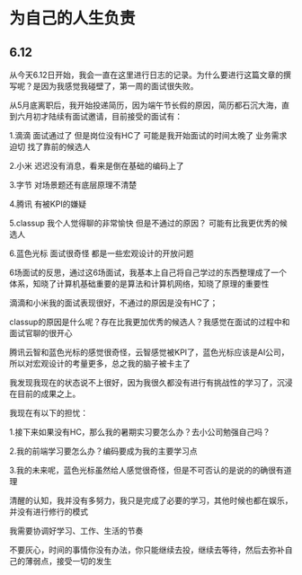 # 为自己的人生负责

## 6.12

从今天6.12日开始，我会一直在这里进行日志的记录。为什么要进行这篇文章的撰写呢？是因为我感觉我碰壁了，第一周的面试很失败。

从5月底离职后，我开始投递简历，因为端午节长假的原因，简历都石沉大海，直到六月初才陆续有面试邀请，目前接受的面试有：

1.滴滴 面试通过了 但是岗位没有HC了 可能是我开始面试的时间太晚了 业务需求迫切 找了靠前的候选人

2.小米 迟迟没有消息，看来是倒在基础的编码上了

3.字节 对场景题还有底层原理不清楚

4.腾讯 有被KPI的嫌疑

5.classup 我个人觉得聊的非常愉快 但是不通过的原因？ 可能有比我更优秀的候选人

6.蓝色光标 面试很奇怪 都是一些宏观设计的开放问题

6场面试的反思，通过这6场面试，我基本上自己将自己学过的东西整理成了一个体系，知晓了计算机基础重要的是算法和计算机网络，知晓了原理的重要性

滴滴和小米我的面试表现很好，不通过的原因是没有HC了；

classup的原因是什么呢？存在比我更加优秀的候选人？我感觉在面试的过程中和面试官聊的很开心

腾讯云智和蓝色光标的感觉很奇怪，云智感觉被KPI了，蓝色光标应该是AI公司，所以对宏观设计的考量更多，总之我的脑子被卡主了

我发现我现在的状态说不上很好，因为我很久都没有进行有挑战性的学习了，沉浸在目前的成果之上。

我现在有以下的担忧：

1.接下来如果没有HC，那么我的暑期实习要怎么办？去小公司勉强自己吗？

2.我的前端学习要怎么办？编码要成为我的主要学习点

3.我的未来呢，蓝色光标虽然给人感觉很奇怪，但是不可否认的是说的的确很有道理

清醒的认知，我并没有多努力，我只是完成了必要的学习，其他时候也都在娱乐，并没有进行修行的模式

我需要协调好学习、工作、生活的节奏

不要灰心，时间的事情你没有办法，你只能继续去投，继续去等待，然后去弥补自己的薄弱点，接受一切的发生